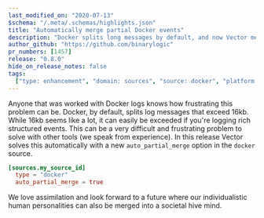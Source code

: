 ```yaml
---
last_modified_on: "2020-07-13"
$schema: "/.meta/.schemas/highlights.json"
title: "Automatically merge partial Docker events"
description: "Docker splits long messages by default, and now Vector merges them back for you"
author_github: "https://github.com/binarylogic"
pr_numbers: [1457]
release: "0.8.0"
hide_on_release_notes: false
tags:
  ["type: enhancement", "domain: sources", "source: docker", "platform: docker"]
---
```


Anyone that was worked with Docker logs knows how frustrating this problem
can be. Docker, by default, splits log messages that exceed 16kb. While 16kb
seems like a lot, it can easily be exceeded if you're logging rich structured
events. This can be a very difficult and frustrating problem to solve with
other tools (we speak from experience). In this release Vector solves this
automatically with a new `auto_partial_merge` option in the `docker` source.

```toml title="vector.toml"
[sources.my_source_id]
  type = "docker"
  auto_partial_merge = true
```

We love assimilation and look forward to a future where our individualistic
human personalities can also be merged into a societal hive mind.


